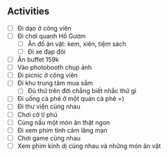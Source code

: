## Activities

- [ ] Đi dạo ở công viên
- [ ] Đi chơi quanh Hồ Gươm
	- [ ] Ăn đồ ăn vặt: kem, xiên, tiệm sách
	- [ ] Đi xe đạp đôi
- [ ] Ăn buffet 159k
- [ ] Vào photobooth chụp ảnh
- [ ] Đi picnic ở công viên
- [ ] Đi khu trung tâm mua sắm
	- [ ] Đủ thứ trên đời chẳng biết nhắc thứ gì
- [ ] Đi uống cà phê ở một quán cà phê =)
- [ ] Đi thư viện cùng nhau
- [ ] Chơi cờ tỉ phú
- [ ] Cùng nấu một món ăn thật ngon
- [ ] Đi xem phim tình cảm lãng mạn
- [ ] Chơi game cùng nhau
- [ ] Xem phim kinh dị cùng nhau và những món ăn vặt
